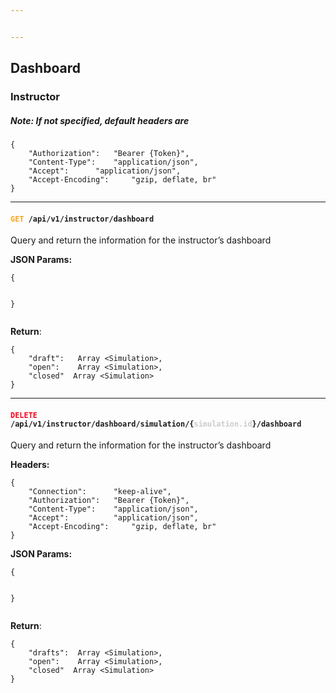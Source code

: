 ```yaml
---


---
```


<h2 id="dashboard">Dashboard</h2>
<h3 id="instructor">Instructor</h3>
<h5 id="note-if-not-specified-default-headers-are">Note: If not specified, default headers are</h5>
<pre class=" language-json"><code class="prism  language-json"><span class="token punctuation">{</span>
	<span class="token string">"Authorization"</span><span class="token punctuation">:</span>	<span class="token string">"Bearer {Token}"</span><span class="token punctuation">,</span>
	<span class="token string">"Content-Type"</span><span class="token punctuation">:</span> 	<span class="token string">"application/json"</span><span class="token punctuation">,</span>
	<span class="token string">"Accept"</span><span class="token punctuation">:</span> 		<span class="token string">"application/json"</span><span class="token punctuation">,</span>
	<span class="token string">"Accept-Encoding"</span><span class="token punctuation">:</span> 	<span class="token string">"gzip, deflate, br"</span>
<span class="token punctuation">}</span>
</code></pre>
<hr>
<h4 id="codefont-colorfaa61agetfont-apiv1instructordashboardcode"><code><font color="#faa61a">GET</font> /api/v1/instructor/dashboard</code></h4>
<p>Query and return the information for the instructor’s dashboard</p>
<p><strong>JSON Params:</strong></p>
<pre class=" language-json"><code class="prism  language-json"><span class="token punctuation">{</span>

<span class="token punctuation">}</span>
</code></pre>
<p><strong>Return</strong>:</p>
<pre class=" language-json"><code class="prism  language-json"><span class="token punctuation">{</span>
	<span class="token string">"draft"</span><span class="token punctuation">:</span> 	Array <span class="token operator">&lt;</span>Simulation<span class="token operator">&gt;</span><span class="token punctuation">,</span>
	<span class="token string">"open"</span><span class="token punctuation">:</span> 	Array <span class="token operator">&lt;</span>Simulation<span class="token operator">&gt;</span><span class="token punctuation">,</span>
	<span class="token string">"closed"</span> 	Array <span class="token operator">&lt;</span>Simulation<span class="token operator">&gt;</span>
<span class="token punctuation">}</span>
</code></pre>
<hr>
<h4 id="codefont-colorfa3a02a61adeletefont-apiv1instructordashboardsimulationfont-colorcccsimulation.idfontdashboardcode"><code><font color="#fa3a02a61a">DELETE</font> /api/v1/instructor/dashboard/simulation/{<font color="#ccc">simulation.id</font>}/dashboard</code></h4>
<p>Query and return the information for the instructor’s dashboard</p>
<p><strong>Headers:</strong></p>
<pre class=" language-json"><code class="prism  language-json"><span class="token punctuation">{</span>
	<span class="token string">"Connection"</span><span class="token punctuation">:</span>		<span class="token string">"keep-alive"</span><span class="token punctuation">,</span>
	<span class="token string">"Authorization"</span><span class="token punctuation">:</span>	<span class="token string">"Bearer {Token}"</span><span class="token punctuation">,</span>
	<span class="token string">"Content-Type"</span><span class="token punctuation">:</span> 	<span class="token string">"application/json"</span><span class="token punctuation">,</span>
	<span class="token string">"Accept"</span><span class="token punctuation">:</span> 			<span class="token string">"application/json"</span><span class="token punctuation">,</span>
	<span class="token string">"Accept-Encoding"</span><span class="token punctuation">:</span> 	<span class="token string">"gzip, deflate, br"</span>
<span class="token punctuation">}</span>
</code></pre>
<p><strong>JSON Params:</strong></p>
<pre class=" language-json"><code class="prism  language-json"><span class="token punctuation">{</span>

<span class="token punctuation">}</span>
</code></pre>
<p><strong>Return</strong>:</p>
<pre class=" language-json"><code class="prism  language-json"><span class="token punctuation">{</span>
	<span class="token string">"drafts"</span><span class="token punctuation">:</span> 	Array <span class="token operator">&lt;</span>Simulation<span class="token operator">&gt;</span><span class="token punctuation">,</span>
	<span class="token string">"open"</span><span class="token punctuation">:</span> 	Array <span class="token operator">&lt;</span>Simulation<span class="token operator">&gt;</span><span class="token punctuation">,</span>
	<span class="token string">"closed"</span> 	Array <span class="token operator">&lt;</span>Simulation<span class="token operator">&gt;</span>
<span class="token punctuation">}</span>
</code></pre>

